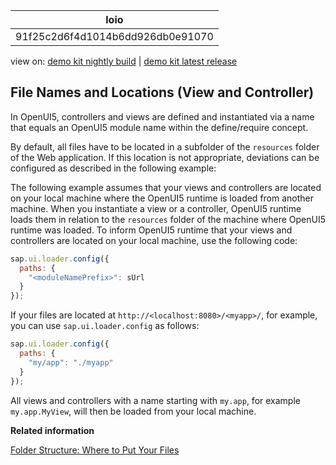 <!-- loio91f25c2d6f4d1014b6dd926db0e91070 -->

| loio |
| -----|
| 91f25c2d6f4d1014b6dd926db0e91070 |

<div id="loio">

view on: [demo kit nightly build](https://openui5nightly.hana.ondemand.com/#/topic/91f25c2d6f4d1014b6dd926db0e91070) | [demo kit latest release](https://openui5.hana.ondemand.com/#/topic/91f25c2d6f4d1014b6dd926db0e91070)</div>

## File Names and Locations \(View and Controller\)

In OpenUI5, controllers and views are defined and instantiated via a name that equals an OpenUI5 module name within the define/require concept.

By default, all files have to be located in a subfolder of the `resources` folder of the Web application. If this location is not appropriate, deviations can be configured as described in the following example:

The following example assumes that your views and controllers are located on your local machine where the OpenUI5 runtime is loaded from another machine. When you instantiate a view or a controller, OpenUI5 runtime loads them in relation to the `resources` folder of the machine where OpenUI5 runtime was loaded. To inform OpenUI5 runtime that your views and controllers are located on your local machine, use the following code:

``` js
sap.ui.loader.config({
  paths: {
    "<moduleNamePrefix>": sUrl
  }
});
```

If your files are located at `http://<localhost:8080>/<myapp>/`, for example, you can use `sap.ui.loader.config` as follows:

``` js
sap.ui.loader.config({
  paths: {
    "my/app": "./myapp"
  }
});
```

All views and controllers with a name starting with `my.app`, for example `my.app.MyView`, will then be loaded from your local machine.

**Related information**  


[Folder Structure: Where to Put Your Files](Folder_Structure_Where_to_Put_Your_Files_003f755.md)

